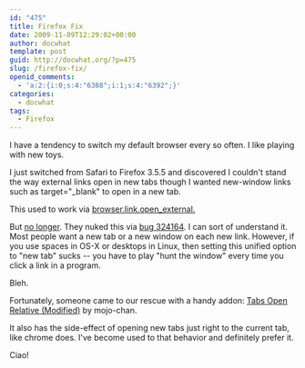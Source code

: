 ```yaml
---
id: "475"
title: Firefox Fix
date: 2009-11-09T12:29:02+00:00
author: docwhat
template: post
guid: http://docwhat.org/?p=475
slug: /firefox-fix/
openid_comments:
  - 'a:2:{i:0;s:4:"6388";i:1;s:4:"6392";}'
categories:
  - docwhat
tags:
  - Firefox
---
```


I have a tendency to switch my default browser every so often. I like playing
with new toys.

I just switched from Safari to Firefox 3.5.5 and discovered I couldn't stand the
way external links open in new tabs though I wanted new-window links such as
target="\_blank" to open in a new tab.

This used to work via
<a href="http://kb.mozillazine.org/Browser.link.open_external">browser.link.open_external.</a>

But <a href="http://kb.mozillazine.org/Browser.link.open_external">no
longer</a>. They nuked this via
<a href="https://bugzilla.mozilla.org/show_bug.cgi?id=324164">bug 324164</a>. I
can sort of understand it. Most people want a new tab or a new window on each
new link. However, if you use spaces in OS-X or desktops in Linux, then setting
this unified option to "new tab" sucks -- you have to play "hunt the window"
every time you click a link in a program.

Bleh.

Fortunately, someone came to our rescue with a handy addon:
<a href="https://addons.mozilla.org/en-US/firefox/addon/13626">Tabs Open
Relative (Modified)</a> by mojo-chan.

It also has the side-effect of opening new tabs just right to the current tab,
like chrome does. I've become used to that behavior and definitely prefer it.

Ciao!
